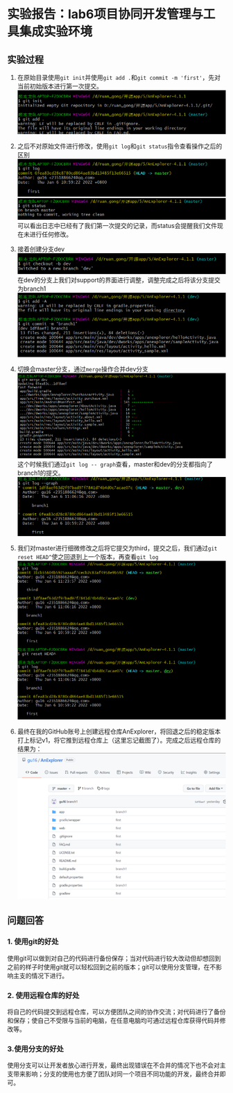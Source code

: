 # 实验报告：lab6项目协同开发管理与工具集成实验环境

## 实验过程
1. 在原始目录使用`git init`并使用`git add .`和`git commit -m 'first'`，先对当前初始版本进行第一次提交。
![](./ref/3.png)

2. 之后不对原始文件进行修改，使用`git log`和`git status`指令查看操作之后的区别
   ![](./ref/1.png)
![](./ref/4.png)
可以看出日志中已经有了我们第一次提交的记录，而status会提醒我们文件现在未进行任何修改。

3. 接着创建分支dev   
![](./ref/2.png)
在dev的分支上我们对support的界面进行调整，调整完成之后将该分支提交为branch1
![](./ref/5.png)

4. 切换会master分支，通过`merge`操作合并dev分支
![](./ref/8.png)
这个时候我们通过`git log -- graph`查看，master和dev的分支都指向了branch1的提交。
![](./ref/7.png)

5. 我们对master进行细微修改之后将它提交为third，提交之后，我们通过`git reset HEAD^`使之回退到上一个版本，再查看`git log`
![](./ref/6.png)

6. 最终在我的GitHub账号上创建远程仓库AnExplorer，将回退之后的稳定版本打上标记v1，将它推到远程仓库上（这里忘记截图了）。完成之后远程仓库的结果为：
![](./ref/9.png)

## 问题回答
### 1. 使用git的好处
使用git可以做到对自己的代码进行备份保存；当对代码进行较大改动但却想回到之前的样子时使用git就可以轻松回到之前的版本；git可以使用分支管理，在不影响主支的情况下进行。

### 2. 使用远程仓库的好处
将自己的代码提交到远程仓库，可以方便团队之间的协作交流；对代码进行了备份和保存；使自己不受限与当前的电脑，在任意电脑均可通过远程仓库获得代码并修改等。

### 3.使用分支的好处
使用分支可以让开发者放心进行开发，最终出现错误在不合并的情况下也不会对主支带来影响；分支的使用也方便了团队对同一个项目不同功能的开发，最终合并即可。